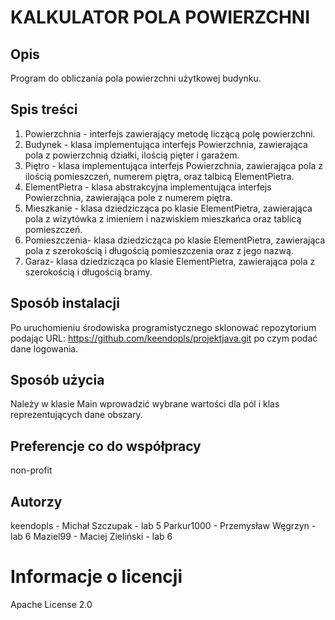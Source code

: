# KALKULATOR POLA POWIERZCHNI

## Opis

Program do obliczania pola powierzchni użytkowej budynku.

## Spis treści

1. Powierzchnia - interfejs zawierający metodę liczącą polę powierzchni.
1. Budynek - klasa implementująca interfejs Powierzchnia, zawierająca pola z powierzchnią działki, ilością pięter i garażem.
1. Piętro - klasa implementująca interfejs Powierzchnia, zawierająca pola z ilością pomieszczeń, numerem piętra, oraz talbicą ElementPietra.
1. ElementPietra - klasa abstrakcyjna implementująca interfejs Powierzchnia, zawierająca pole z numerem piętra.
1. Mieszkanie - klasa dziedzicząca po klasie ElementPietra, zawierająca pola z wizytówka z imieniem i nazwiskiem mieszkańca oraz tablicą pomieszczeń.
1. Pomieszczenia- klasa dziedzicząca po klasie ElementPietra, zawierająca pola z szerokością i długością pomieszczenia oraz z jego nazwą.
1. Garaz- klasa dziedzicząca po klasie ElementPietra, zawierająca pola z szerokością i długością bramy.

## Sposób instalacji

Po uruchomieniu środowiska programistycznego sklonować repozytorium podając URL: https://github.com/keendopls/projektjava.git po czym podać dane logowania.

## Sposób użycia

Należy w klasie Main wprowadzić wybrane wartości dla pól i klas reprezentujących dane obszary.
 
## Preferencje co do współpracy

non-profit

## Autorzy

keendopls - Michał Szczupak - lab 5
Parkur1000 - Przemysław Węgrzyn - lab 6
Maziel99 - Maciej Zieliński - lab 6

# Informacje o licencji

Apache License 2.0